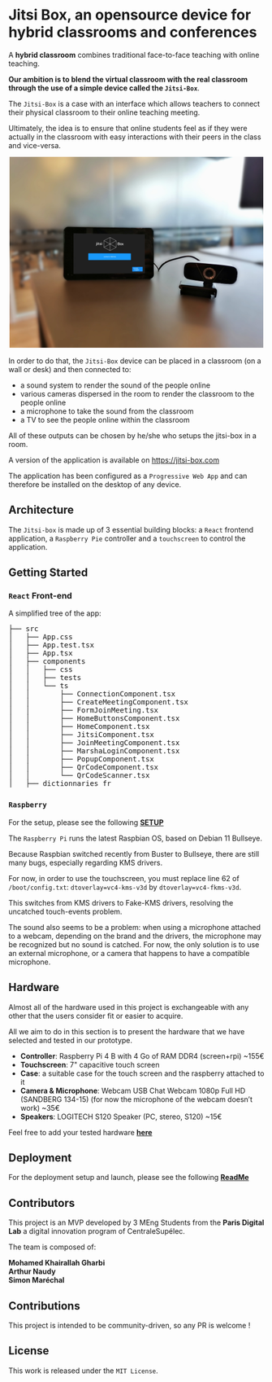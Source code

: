 
# Jitsi Box, an opensource device for hybrid classrooms and conferences

A **hybrid classroom** combines traditional face-to-face teaching with online teaching.

**Our ambition is to blend the virtual classroom with the real classroom through the use of a simple device called the `Jitsi-Box`**.

The `Jitsi-Box` is a case with an interface which allows teachers to connect their physical classroom to their online teaching meeting. 

Ultimately, the idea is to ensure that online students feel as if they were actually in the classroom with easy interactions with their peers in the class and vice-versa.

<p align="center">
  <img src="./docs/images/jitsi-box-in-hybrid-classroom.jpg" width="500" alt="Jitsi Box in hybrid classroom"/>
</p>

In order to do that, the `Jitsi-Box` device can be placed in a classroom (on a wall or desk) and then connected to:

- a sound system to render the sound of the people online
- various cameras dispersed in the room to render the classroom to the people online
- a microphone to take the sound from the classroom
- a TV to see the people online within the classroom

All of these outputs can be chosen by he/she who setups the jitsi-box in a room.

A version of the application is available on https://jitsi-box.com

The application has been configured as a `Progressive Web App` and can therefore be installed on the desktop of any device.

## Architecture

The `Jitsi-box` is made up of 3 essential building blocks: a `React` frontend application, a `Raspberry Pie` controller and a `touchscreen` to control the application.


## Getting Started

### `React` Front-end

A simplified tree of the app:

<pre>
├── src
│   ├── App.css
│   ├── App.test.tsx
│   ├── App.tsx
│   ├── components
│   │   ├── css
│   │   ├── tests
│   │   └── ts
│   │       ├── ConnectionComponent.tsx
│   │       ├── CreateMeetingComponent.tsx
│   │       ├── FormJoinMeeting.tsx
│   │       ├── HomeButtonsComponent.tsx
│   │       ├── HomeComponent.tsx
│   │       ├── JitsiComponent.tsx
│   │       ├── JoinMeetingComponent.tsx
│   │       ├── MarshaLoginComponent.tsx
│   │       ├── PopupComponent.tsx
│   │       ├── QrCodeComponent.tsx
│   │       └── QrCodeScanner.tsx
│   ├── dictionnaries_fr
</pre>

### `Raspberry`

For the setup, please see the following **[SETUP](./SETUP.md)**

The `Raspberry Pi` runs the latest Raspbian OS, based on Debian 11 Bullseye.

Because Raspbian switched recently from Buster to Bullseye, there are still many bugs, especially regarding KMS drivers.

For now, in order to use the touchscreen, you must replace line 62 of `/boot/config.txt`: `dtoverlay=vc4-kms-v3d` by `dtoverlay=vc4-fkms-v3d`.

This switches from KMS drivers to Fake-KMS drivers, resolving the uncatched touch-events problem.

The sound also seems to be a problem: when using a microphone attached to a webcam, depending on the brand and the drivers, the microphone may be recognized but no sound is catched. For now, the only solution is to use an external microphone, or a camera that happens to have a compatible microphone.

## Hardware

Almost all of the hardware used in this project is exchangeable with any other that the users consider fit or easier to acquire.

All we aim to do in this section is to present the hardware that we have selected and tested in our prototype.

- **Controller**: Raspberry Pi 4 B with 4 Go of RAM DDR4 (screen+rpi) ~155€
- **Touchscreen**: 7" capacitive touch screen
- **Case**: a suitable case for the touch screen and the raspberry attached to it
- **Camera & Microphone**: Webcam USB Chat Webcam 1080p Full HD (SANDBERG 134-15) (for now the microphone of the webcam doesn’t work) ~35€
- **Speakers**: LOGITECH S120 Speaker (PC, stereo, S120)  ~15€

Feel free to add your tested hardware **[here](./docs/hardware_tested.md)**


## Deployment

For the deployment setup and launch, please see the following **[ReadMe](./staging/README.md)**

## Contributors

This project is an MVP developed by 3 MEng Students from the **Paris Digital Lab** a digital innovation program of CentraleSupélec.

The team is composed of:

**Mohamed Khairallah Gharbi \
Arthur Naudy \
Simon Maréchal**

## Contributions

This project is intended to be community-driven, so any PR is welcome !

## License

This work is released under the `MIT License`.
